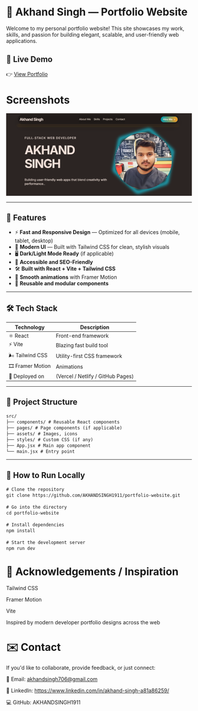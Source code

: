 # 🌟 Akhand Singh — Portfolio Website

Welcome to my personal portfolio website! This site showcases my work, skills, and passion for building elegant, scalable, and user-friendly web applications.

## 🚀 Live Demo  
👉 [View Portfolio](https://portfolio-website-dun-tau.vercel.app/)  


#  Screenshots
   ![Logo](./public/images/Screenshot.png)

---

## 📌 Features

- ⚡ **Fast and Responsive Design** — Optimized for all devices (mobile, tablet, desktop)  
- 🎨 **Modern UI** — Built with Tailwind CSS for clean, stylish visuals  
- 🖥️ **Dark/Light Mode Ready** (if applicable)  
- 🌱 **Accessible and SEO-Friendly**  
- 🛠️ **Built with React + Vite + Tailwind CSS**  
- 💬 **Smooth animations** with Framer Motion  
- 🧩 **Reusable and modular components**

---

## 🛠 Tech Stack

| Technology | Description                       |
|------------|------------------------------------|
| ⚛️ React   | Front-end framework                |
| ⚡ Vite    | Blazing fast build tool            |
| 🌬 Tailwind CSS | Utility-first CSS framework |
| 🎞 Framer Motion | Animations                  |
| 🔗 Deployed on | (Vercel / Netlify / GitHub Pages) |

---

## 📁 Project Structure

```
src/
├── components/ # Reusable React components
├── pages/ # Page components (if applicable)
├── assets/ # Images, icons
├── styles/ # Custom CSS (if any)
├── App.jsx # Main app component
└── main.jsx # Entry point
```


---

## 📝 How to Run Locally

```
# Clone the repository
git clone https://github.com/AKHANDSINGH1911/portfolio-website.git

# Go into the directory
cd portfolio-website

# Install dependencies
npm install

# Start the development server
npm run dev

```

# 🙌 Acknowledgements / Inspiration

Tailwind CSS

Framer Motion

Vite

Inspired by modern developer portfolio designs across the web

# ✉️ Contact
If you'd like to collaborate, provide feedback, or just connect:

📧 Email: akhandsingh706@gmail.com

💼 LinkedIn: https://www.linkedin.com/in/akhand-singh-a81a86259/

💻 GitHub: AKHANDSINGH1911

